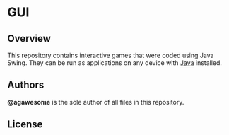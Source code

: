 # GUI

## Overview
This repository contains interactive games that were coded using Java Swing. They can be run as applications on any device with [Java](https://java.com/en/download/) installed.

## Authors
**@agawesome** is the sole author of all files in this repository.

## License
